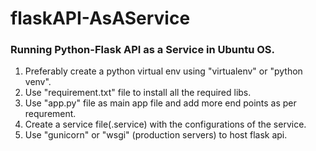 # flaskAPI-AsAService

### Running Python-Flask API as a Service in Ubuntu OS.

1. Preferably create a python virtual env using "virtualenv" or "python venv".
1. Use "requirement.txt" file to install all the required libs.
1. Use "app.py" file as main app file and add more end points as per requrement.
1. Create a service file(.service) with the configurations of the service.
1. Use "gunicorn" or "wsgi" (production servers) to host flask api.
